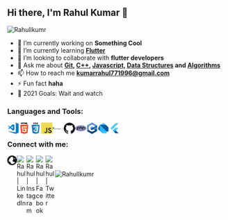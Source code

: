 ## Hi there, I'm Rahul Kumar 👋 
<p align="left"> <img src="https://komarev.com/ghpvc/?username=Rahullkumr" alt="Rahullkumr" /> </p>

- 🔭 I’m currently working on **Something Cool**
- 🌱 I’m currently learning <a href="https://flutter.dev/">**Flutter**</a>
- 👯 I’m looking to collaborate with **flutter developers**
- 💬 Ask me about **<a href="https://git-scm.com/">Git</a>, <a href="https://www.cplusplus.com/">C++</a>, <a href="https://www.javascript.com/">Javascript</a>, <a href="https://www.geeksforgeeks.org/data-structures/">Data Structures</a> and <a href="https://www.geeksforgeeks.org/fundamentals-of-algorithms/">Algorithms</a>**
- 📫 How to reach me **kumarrahul771996@gmail.com**
- ⚡ Fun fact **haha**
- 🥅 2021 Goals: Wait and watch

### Languages and Tools:

<img align="left" alt="Visual Studio Code" width="26px" src="https://raw.githubusercontent.com/github/explore/80688e429a7d4ef2fca1e82350fe8e3517d3494d/topics/visual-studio-code/visual-studio-code.png" />
<img align="left" alt="HTML5" width="26px" src="https://raw.githubusercontent.com/github/explore/80688e429a7d4ef2fca1e82350fe8e3517d3494d/topics/html/html.png" />
<img align="left" alt="CSS3" width="26px" src="https://raw.githubusercontent.com/github/explore/80688e429a7d4ef2fca1e82350fe8e3517d3494d/topics/css/css.png" />
<img align="left" alt="JavaScript" width="26px" src="https://raw.githubusercontent.com/github/explore/80688e429a7d4ef2fca1e82350fe8e3517d3494d/topics/javascript/javascript.png" />
<img align="left" alt="MongoDB" width="26px" src="https://raw.githubusercontent.com/github/explore/80688e429a7d4ef2fca1e82350fe8e3517d3494d/topics/mongodb/mongodb.png" />
<img align="left" alt="GitHub" width="26px" src="https://raw.githubusercontent.com/github/explore/78df643247d429f6cc873026c0622819ad797942/topics/github/github.png" />
<img align="left" alt="PHP" width="26px" src="https://raw.githubusercontent.com/github/explore/80688e429a7d4ef2fca1e82350fe8e3517d3494d/topics/php/php.png" />
<img align="left" alt="CPP" width="26px" src="https://raw.githubusercontent.com/github/explore/80688e429a7d4ef2fca1e82350fe8e3517d3494d/topics/cpp/cpp.png" />
<img align="left" alt="Dart" width="26px" src="https://raw.githubusercontent.com/github/explore/80688e429a7d4ef2fca1e82350fe8e3517d3494d/topics/dart/dart.png" />
<img align="left" alt="Flutter" width="26px" src="https://raw.githubusercontent.com/github/explore/80688e429a7d4ef2fca1e82350fe8e3517d3494d/topics/flutter/flutter.png" />
<br>

### Connect with me:

<a> <img align="left" alt="rahullkumr.com" width="22px" src="https://raw.githubusercontent.com/iconic/open-iconic/master/svg/globe.svg" /> </a>
<a> <img align="left" alt="Rahul | LinkedIn" width="22px" src="https://cdn.jsdelivr.net/npm/simple-icons@v3/icons/linkedin.svg" /> </a>
<a> <img align="left" alt="Rahul | Instagram" width="22px" src="https://cdn.jsdelivr.net/npm/simple-icons@v3/icons/instagram.svg"> </a>
<a> <img align="left" alt="Rahul | Facebook" width="22px" src="https://cdn.jsdelivr.net/npm/simple-icons@v3/icons/facebook.svg" /> </a>
<a> <img align="left" alt="Rahul | Twitter" width="22px" src="https://cdn.jsdelivr.net/npm/simple-icons@v3/icons/twitter.svg" /> </a>
<br><br>
<img align="left" src="https://github-readme-stats.vercel.app/api/top-langs/?username=Rahullkumr&layout=compact&theme=radical" alt="Rahullkumr" />

